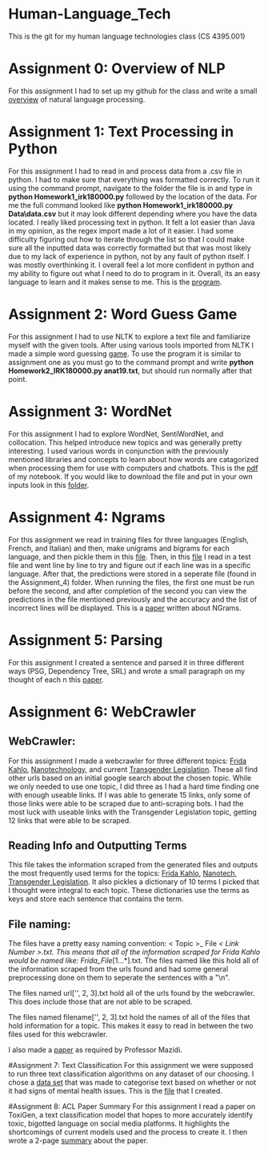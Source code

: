 # Human-Language_Tech
This is the git for my human language technologies class (CS 4395.001)

# Assignment 0: Overview of NLP
For this assignment I had to set up my github for the class and write a small [overview](Overview_of_NLP.pdf) of natural language processing.

# Assignment 1: Text Processing in Python
For this assignment I had to read in and process data from a .csv file in python. I had to make sure that everything was formatted correctly. To run it using the command prompt, navigate to the folder the file is in and type in **python Homework1_irk180000.py** followed by the location of the data. For me the full command looked like **python Homework1_irk180000.py Data\data.csv** but it may look different depending where you have the data located. I really liked processing text in python. It felt a lot easier than Java in my opinion, as the regex import made a lot of it easier. I had some difficulty figuring out how to iterate through the list so that I could make sure all the inputted data was correctly formatted but that was most likely due to my lack of experience in python, not by any fault of python itself. I was mostly overthinking it. I overall feel a lot more confident in python and my ability to figure out what I need to do to program in it. Overall, its an easy language to learn and it makes sense to me. This is the [program](https://github.com/wttkirby/Human-Language_Tech/blob/main/Assignment_1/Homework1_irk180000.py).

# Assignment 2: Word Guess Game
For this assignment I had to use NLTK to explore a text file and familiarize myself with the given tools. After using various tools imported from NLTK I made a simple word guessing [game](https://github.com/wttkirby/Human-Language_Tech/blob/main/Assignment_2/Homework2_IRK180000.py). To use the program it is similar to assignment one as you must go to the command prompt and write **python Homework2_IRK180000.py anat19.txt**, but should run normally after that point.

# Assignment 3: WordNet
For this assignment I had to explore WordNet, SentiWordNet, and collocation. This helped introduce new topics and was generally pretty interesting. I used various words in conjunction with the previously mentioned libraries and concepts to learn about how words are catagorized when processing them for use with computers and chatbots. This is the [pdf](https://github.com/wttkirby/Human-Language_Tech/blob/main/Assignment_3/Portfolio%20Component%203_%20Wordnet.pdf) of my notebook. If you would like to download the file and put in your own inputs look in this [folder](https://github.com/wttkirby/Human-Language_Tech/tree/main/Assignment_3).

# Assignment 4: Ngrams
For this assignment we read in training files for three languages (English, French, and Italian) and then, make unigrams and bigrams for each language, and then pickle them in this [file](https://github.com/wttkirby/Human-Language_Tech/blob/main/Assignment_4/Homework3_pt1.py). Then, in this [file](https://github.com/wttkirby/Human-Language_Tech/blob/main/Assignment_4/Homework3_pt2.py) I read in a test file and went line by line to try and figure out if each line was in a specific language. After that, the predictions were stored in a seperate file (found in the Assignment_4) folder. When running the files, the first one must be run before the second, and after completion of the second you can view the predictions in the file mentioned previously and the accuracy and the list of incorrect lines will be displayed. This is a [paper](https://github.com/wttkirby/Human-Language_Tech/blob/main/NGrams.docx) written about NGrams.

# Assignment 5: Parsing
For this assignment I created a sentence and parsed it in three different ways (PSG, Dependency Tree, SRL) and wrote a small paragraph on my thought of each n this [paper](https://github.com/wttkirby/Human-Language_Tech/blob/main/Parsing.pdf).

# Assignment 6: WebCrawler
## WebCrawler:
For this assignment I made a webcrawler for three different topics: [Frida Kahlo](https://github.com/wttkirby/Human-Language_Tech/blob/main/Assignment_6/scrapenprocess.py), [Nanotechnology](https://github.com/wttkirby/Human-Language_Tech/blob/main/Assignment_6/nanotech.py), and current [Transgender Legislation](https://github.com/wttkirby/Human-Language_Tech/blob/main/Assignment_6/transleg.py). These all find other urls based on an initial google search about the chosen topic. While we only needed to use one topic, I did three as I had a hard time finding one with enough useable links. If I was able to generate 15 links, only some of those links were able to be scraped due to anti-scraping bots. I had the most luck with useable links with the Transgender Legislation topic, getting 12 links that were able to be scraped.

## Reading Info and Outputting Terms
This file takes the information scraped from the generated files and outputs the most frequently used terms for the topics: [Frida Kahlo](https://github.com/wttkirby/Human-Language_Tech/blob/main/Assignment_6/readnterm.py), [Nanotech](https://github.com/wttkirby/Human-Language_Tech/blob/main/Assignment_6/nanoread.py), [Transgender Legislation](https://github.com/wttkirby/Human-Language_Tech/blob/main/Assignment_6/transread.py). It also pickles a dictionary of 10 terms I picked that I thought were integral to each topic. These dictionaries use the terms as keys and store each sentence that contains the term.

## File naming:
The files have a pretty easy naming convention: < Topic >_ File _< Link Number >.txt. This means that all of the information scraped for Frida Kahlo would be named like: Frida_File_[1...*].txt. The files named like this hold all of the information scraped from the urls found and had some general preprocessing done on them to seperate the sentences with a "\n".

The files named url['', 2, 3].txt hold all of the urls found by the webcrawler. This does include those that are not able to be scraped.

The files named filename['', 2, 3].txt hold the names of all of the files that hold information for a topic. This makes it easy to read in between the two files used for this webcrawler.

I also made a [paper](https://github.com/wttkirby/Human-Language_Tech/blob/main/Assignment_6/WebCrawler.docx) as required by Professor Mazidi.

#Assignment 7: Text Classification
For this assignment we were supposed to run three text classification algorithms on any dataset of our choosing. I chose a [data set](https://www.kaggle.com/datasets/reihanenamdari/mental-health-corpus) that was made to categorise text based on whether or not it had signs of mental health issues. This is the [file](portfolio-assignment-7-text-classification.ipynb) that I created.

#Assignment 8: ACL Paper Summary
For this assignment I read a paper on ToxiGen, a text classification model that hopes to more accurately identify toxic, bigotted language on social media platforms. It highlights the shortcomings of current models used and the process to create it. I then wrote a 2-page [summary](ToxiGen.pdf) about the paper.
